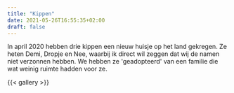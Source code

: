 ```yaml
---
title: "Kippen"
date: 2021-05-26T16:55:35+02:00
draft: false
---
```


In april 2020 hebben drie kippen een nieuw huisje op het land gekregen. 
Ze heten Demi, Dropje en Nee, waarbij ik direct wil zeggen dat wij de namen niet verzonnen hebben. 
We hebben ze 'geadopteerd' van een familie die wat weinig ruimte hadden voor ze. 

{{< gallery >}}

